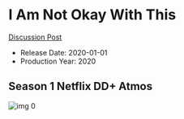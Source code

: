 # I Am Not Okay With This

[Discussion Post](https://www.avsforum.com/threads/bass-eq-for-filtered-movies.2995212/post-59306080)

* Release Date: 2020-01-01
* Production Year: 2020

## Season 1 Netflix DD+ Atmos

![img 0](https://i.imgur.com/H8ZB2UT.jpg)

